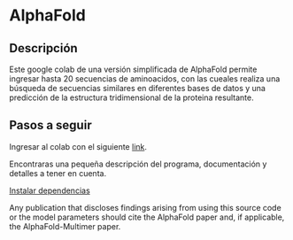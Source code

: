 # AlphaFold

## Descripción

Este google colab de una versión simplificada de AlphaFold permite ingresar hasta 20 secuencias de aminoacidos, con las cueales realiza una búsqueda de secuencias similares en diferentes bases de datos y una predicción de la estructura tridimensional de la proteina resultante.

## Pasos a seguir

Ingresar al colab con el siguiente [link](https://colab.research.google.com/drive/11m4F8GwdiBjS-RTXhP4uPsk-0YZyF_yJ?usp=sharing).

Encontraras una pequeña descripción del programa, documentación y detalles a tener en cuenta.

[Instalar dependencias](/Instalación_de_dependencias)

Any publication that discloses findings arising from using this source code or the model parameters should cite the AlphaFold paper and, if applicable, the AlphaFold-Multimer paper.
